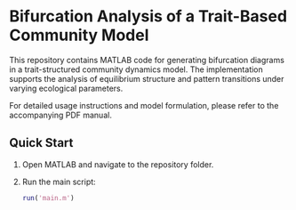 # Bifurcation Analysis of a Trait-Based Community Model

This repository contains MATLAB code for generating bifurcation diagrams in a trait-structured community dynamics model. The implementation supports the analysis of equilibrium structure and pattern transitions under varying ecological parameters.

For detailed usage instructions and model formulation, please refer to the accompanying PDF manual.

## Quick Start

1. Open MATLAB and navigate to the repository folder.
2. Run the main script:

   ```matlab
   run('main.m')
